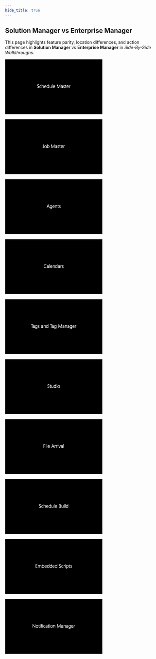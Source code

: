 ```yaml
---
hide_title: true
---
```


## Solution Manager vs Enterprise Manager 

This page highlights feature parity, location differences, and action differences in **Solution Manager** vs **Enterprise Manager** in *Side-By-Side Walkthroughs*.

<div class="grid-container">

<div class="grid-item">

[![Schedule Master](../static/img/Schedule_Master.png)](../static/video/1_Schedule_Master.mp4)

</div>

<div class="grid-item">

[![Job Master](../static/img/Job_Master.png)](../static/video/2_Job_Master.mp4)

</div>

<div class="grid-item">

[![Agents](../static/img/Agents.png)](../static/video/3_Agents.mp4)

</div>

<div class="grid-item">

[![Calendars](../static/img/Calendars.png)](../static/video/4_Calendars.mp4)

</div>

<div class="grid-item">

[![Tags and Tag Manager](../static/img/Tags_and_Tag_Manager.png)](../static/video/5_Tags_and_Tag_Manager.mp4)

</div>

<div class="grid-item">

[![Studio](../static/img/Studio.png)](../static/video/6_Studio.mp4)

</div>

<div class="grid-item">

[![File Arrival](../static/img/File_Arrival.png)](../static/video/7_File_Arrival.mp4)

</div>

<div class="grid-item">

[![Schedule Build](../static/img/Schedule_Build.png)](../static/video/8_Schedule_Build.mp4)

</div>

<div class="grid-item">

[![Embedded Scripts](../static/img/Embedded_Scripts.png)](../static/video/9_Embedded_Scripts.mp4)

</div>

<div class="grid-item">

[![Notification Manager](../static/img/Notification_Manager.png)](../static/video/10_Notification_Manager.mp4)

</div>

</div>